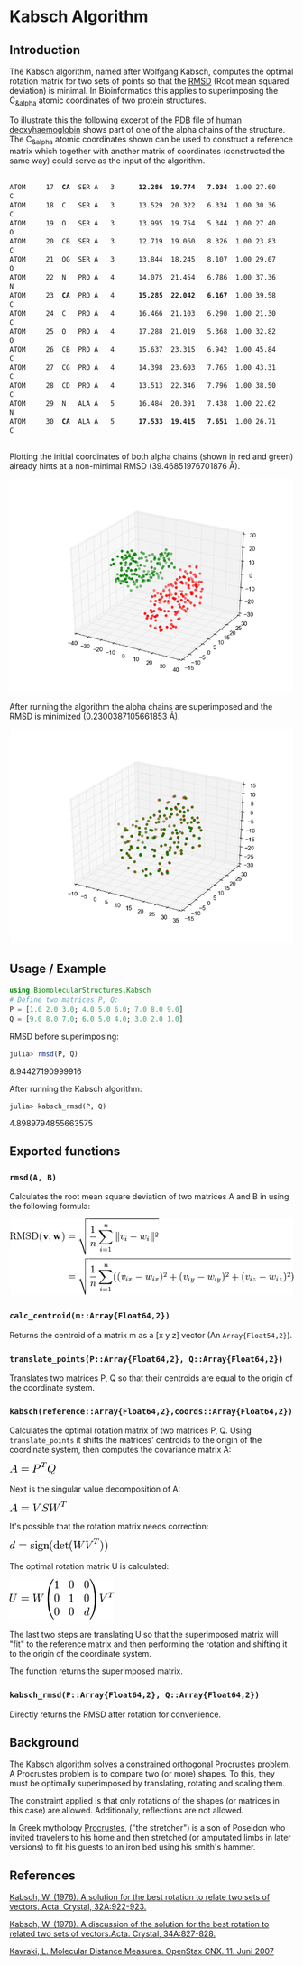 # Kabsch Algorithm
## Introduction

The Kabsch algorithm, named after Wolfgang Kabsch, computes the optimal rotation matrix for two sets of points so that the [RMSD](https://en.wikipedia.org/wiki/Root-mean-square_deviation_of_atomic_positions) (Root mean squared deviation) is minimal. In Bioinformatics this applies to superimposing the C<sub>&alpha</sub> atomic coordinates of two protein structures. 

To illustrate this the following excerpt of the [PDB](https://www.wwpdb.org/documentation/file-format) file of [human deoxyhaemoglobin](http://www.rcsb.org/pdb/explore/explore.do?structureId=2HHB) shows part of one of the alpha chains of the structure. The C<sub>&alpha</sub> atomic coordinates shown can be used to construct a reference matrix which together with another matrix of coordinates (constructed the same way) could serve as the input of the algorithm.

<pre>
<code>
ATOM     17  <b>CA</b>  SER A   3      <b>12.286  19.774   7.034</b>  1.00 27.60           C  
ATOM     18  C   SER A   3      13.529  20.322   6.334  1.00 30.36           C  
ATOM     19  O   SER A   3      13.995  19.754   5.344  1.00 27.40           O  
ATOM     20  CB  SER A   3      12.719  19.060   8.326  1.00 23.83           C  
ATOM     21  OG  SER A   3      13.844  18.245   8.107  1.00 29.07           O  
ATOM     22  N   PRO A   4      14.075  21.454   6.786  1.00 37.36           N  
ATOM     23  <b>CA</b>  PRO A   4      <b>15.285  22.042   6.167</b>  1.00 39.58           C  
ATOM     24  C   PRO A   4      16.466  21.103   6.290  1.00 21.30           C  
ATOM     25  O   PRO A   4      17.288  21.019   5.368  1.00 32.82           O  
ATOM     26  CB  PRO A   4      15.637  23.315   6.942  1.00 45.84           C  
ATOM     27  CG  PRO A   4      14.398  23.603   7.765  1.00 43.31           C  
ATOM     28  CD  PRO A   4      13.513  22.346   7.796  1.00 38.50           C  
ATOM     29  N   ALA A   5      16.484  20.391   7.438  1.00 22.62           N  
ATOM     30  <b>CA</b>  ALA A   5      <b>17.533  19.415   7.651</b>  1.00 26.71           C 
</code>
</pre>

Plotting the initial coordinates of both alpha chains (shown in red and green) already hints at a non-minimal RMSD  (39.46851976701876 Å).

![Initial coordinates alpha chains](assets/kabsch/alpha_init.png)

After running the algorithm the alpha chains are superimposed and the RMSD is minimized (0.2300387105661853 Å).

![Initial coordinates alpha chains](assets/kabsch/alphas_transformed.png)

## Usage / Example

```julia
using BiomolecularStructures.Kabsch
# Define two matrices P, Q:
P = [1.0 2.0 3.0; 4.0 5.0 6.0; 7.0 8.0 9.0]
Q = [9.0 8.0 7.0; 6.0 5.0 4.0; 3.0 2.0 1.0]
```

RMSD before superimposing:

```julia
julia> rmsd(P, Q)
```
8.94427190999916

After running the Kabsch algorithm:
```
julia> kabsch_rmsd(P, Q)
``` 
4.8989794855663575

## Exported functions

### `rmsd(A, B)`

Calculates the root mean square deviation of two matrices A and B in using the following formula:

![RMSD formula](assets/kabsch/rmsd.png)

### `calc_centroid(m::Array{Float64,2})`

Returns the centroid of a matrix m as a [x y z] vector (An ```Array{Float54,2}```).

### `translate_points(P::Array{Float64,2}, Q::Array{Float64,2})`

Translates two matrices P, Q so that their centroids are equal to the origin of the coordinate system.

### `kabsch(reference::Array{Float64,2},coords::Array{Float64,2})`

Calculates the optimal rotation matrix of two matrices P, Q.
Using `translate_points` it shifts the matrices' centroids to the origin of the coordinate system, then computes the covariance matrix A:

![Covariance Formula](assets/kabsch/cov.png)

Next is the singular value decomposition of A:

![SVD formula](assets/kabsch/svd.png)

It's possible that the rotation matrix needs correction:

![Sign correction formula](assets/kabsch/reflect.png)

The optimal rotation matrix U is calculated:

![Optimal rotation matrix U](assets/kabsch/optu.png)

The last two steps are translating U so that the superimposed matrix will "fit" to the reference matrix and then performing the rotation and shifting it to the origin of the coordinate system.

The function returns the superimposed matrix.

### `kabsch_rmsd(P::Array{Float64,2}, Q::Array{Float64,2})`
Directly returns the RMSD after rotation for convenience.

## Background

The Kabsch algorithm solves a constrained orthogonal Procrustes problem. A Procrustes problem is to compare two (or more) shapes. To this, they must be optimally superimposed by translating, rotating and scaling them. 

The constraint applied is that only rotations of the shapes (or matrices in this case) are allowed. Additionally, reflections are not allowed.

In Greek mythology [Procrustes](http://en.wikipedia.org/wiki/Procrustes), ("the stretcher") is a son of Poseidon  who invited travelers to his home and then stretched (or amputated limbs in later versions) to fit his guests to an iron bed using his smith's hammer.

## References

[Kabsch, W. (1976). A solution for the best rotation to relate two sets of vectors. Acta. Crystal, 32A:922-923.](http://scripts.iucr.org/cgi-bin/paper?a12999)

[Kabsch, W. (1978). A discussion of the solution for the best rotation to related two sets of vectors.Acta. Crystal, 34A:827-828.](http://scripts.iucr.org/cgi-bin/paper?S0567739478001680)

[Kavraki, L. Molecular Distance Measures. OpenStax CNX. 11. Juni 2007](http://cnx.org/contents/1d5f91b1-dc0b-44ff-8b4d-8809313588f2@23@23)